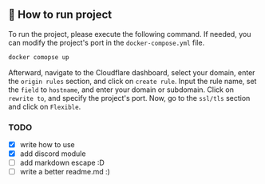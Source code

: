 ## 🔰 How to run project
To run the project, please execute the following command. If needed, you can modify the project's port in the `docker-compose.yml` file.
```bash
docker comopse up
```
Afterward, navigate to the Cloudflare dashboard, select your domain, enter the `origin rules` section, and click on `create rule`. Input the rule name, set the `field` to `hostname`, and enter your domain or subdomain. Click on `rewrite to`, and specify the project's port. Now, go to the `ssl/tls` section and click on `Flexible`.
### TODO
 - [x] write how to use
 - [x] add discord module
 - [ ] add markdown escape :D
 - [ ] write a better readme.md :)
